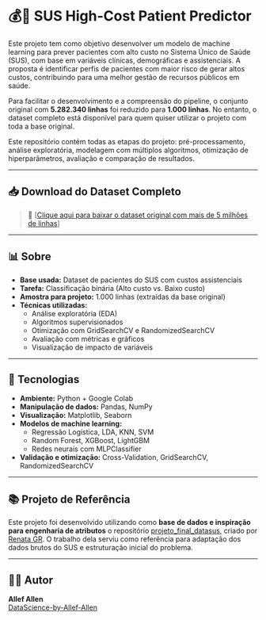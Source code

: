 # 💰🏥 SUS High-Cost Patient Predictor

Este projeto tem como objetivo desenvolver um modelo de machine learning para prever pacientes com alto custo no Sistema Único de Saúde (SUS), com base em variáveis clínicas, demográficas e assistenciais. A proposta é identificar perfis de pacientes com maior risco de gerar altos custos, contribuindo para uma melhor gestão de recursos públicos em saúde.

Para facilitar o desenvolvimento e a compreensão do pipeline, o conjunto original com **5.282.340 linhas** foi reduzido para **1.000 linhas**. No entanto, o dataset completo está disponível para quem quiser utilizar o projeto com toda a base original.

Este repositório contém todas as etapas do projeto: pré-processamento, análise exploratória, modelagem com múltiplos algoritmos, otimização de hiperparâmetros, avaliação e comparação de resultados.

---

## 📥 Download do Dataset Completo

> 🔗 [[Clique aqui para baixar o dataset original com mais de 5 milhões de linhas](https://www.kaggle.com/datasets/llefrobsonallen/pacientes-de-alto-custo-no-sus-v2)]

---

## 📊 Sobre

- **Base usada:** Dataset de pacientes do SUS com custos assistenciais  
- **Tarefa:** Classificação binária (Alto custo vs. Baixo custo)  
- **Amostra para projeto:** 1.000 linhas (extraídas da base original)  
- **Técnicas utilizadas:**
  - Análise exploratória (EDA)
  - Algoritmos supervisionados
  - Otimização com GridSearchCV e RandomizedSearchCV
  - Avaliação com métricas e gráficos
  - Visualização de impacto de variáveis

---

## 🧪 Tecnologias

- **Ambiente:** Python + Google Colab  
- **Manipulação de dados:** Pandas, NumPy  
- **Visualização:** Matplotlib, Seaborn
- **Modelos de machine learning:**
  - Regressão Logística, LDA, KNN, SVM  
  - Random Forest, XGBoost, LightGBM  
  - Redes neurais com MLPClassifier  
- **Validação e otimização:** Cross-Validation, GridSearchCV, RandomizedSearchCV

---

## 📚 Projeto de Referência


Este projeto foi desenvolvido utilizando como **base de dados e inspiração para engenharia de atributos** o repositório [projeto_final_datasus](https://github.com/renatagr/projeto_final_datasus), criado por [Renata GR](https://github.com/renatagr). O trabalho dela serviu como referência para adaptação dos dados brutos do SUS e estruturação inicial do problema.

---

## 👨‍💻 Autor

**Allef Allen**  
[DataScience-by-Allef-Allen](https://github.com/DataScience-by-Allef-Allen)
